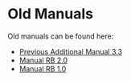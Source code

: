 # Old Manuals

Old manuals can be found here:

*   [Previous Additional Manual 3.3](/extra)
*   [Manual RB 2.0](/manual2_0)
*   [Manual RB 1.0](http://redbeanphp.com/community/wiki/index.php?title=Main_Page "Main_Page")

